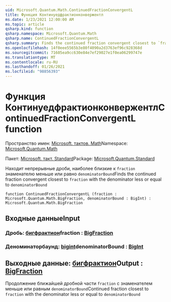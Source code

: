 ```yaml
---
uid: Microsoft.Quantum.Math.ContinuedFractionConvergentL
title: Функция Континуедфрактионконвержентл
ms.date: 1/23/2021 12:00:00 AM
ms.topic: article
qsharp.kind: function
qsharp.namespace: Microsoft.Quantum.Math
qsharp.name: ContinuedFractionConvergentL
qsharp.summary: Finds the continued fraction convergent closest to `fraction` with the denominator less or equal to `denominatorBound`
ms.openlocfilehash: 14f0eee5565b3e80f4090a2d3763ef96c928368d
ms.sourcegitcommit: 71605ea9cc630e84e7ef29027e1f0ea06299747e
ms.translationtype: MT
ms.contentlocale: ru-RU
ms.lasthandoff: 01/26/2021
ms.locfileid: "98856393"
---
```

# <a name="continuedfractionconvergentl-function"></a><span data-ttu-id="2a2b3-102">Функция Континуедфрактионконвержентл</span><span class="sxs-lookup"><span data-stu-id="2a2b3-102">ContinuedFractionConvergentL function</span></span>

<span data-ttu-id="2a2b3-103">Пространство имен: [Microsoft. тактов. Math](xref:Microsoft.Quantum.Math)</span><span class="sxs-lookup"><span data-stu-id="2a2b3-103">Namespace: [Microsoft.Quantum.Math](xref:Microsoft.Quantum.Math)</span></span>

<span data-ttu-id="2a2b3-104">Пакет: [Microsoft. такт. Standard](https://nuget.org/packages/Microsoft.Quantum.Standard)</span><span class="sxs-lookup"><span data-stu-id="2a2b3-104">Package: [Microsoft.Quantum.Standard](https://nuget.org/packages/Microsoft.Quantum.Standard)</span></span>


<span data-ttu-id="2a2b3-105">Находит непрерывные дроби, наиболее близкие к `fraction` знаменателю меньше или равно `denominatorBound`</span><span class="sxs-lookup"><span data-stu-id="2a2b3-105">Finds the continued fraction convergent closest to `fraction` with the denominator less or equal to `denominatorBound`</span></span>

```qsharp
function ContinuedFractionConvergentL (fraction : Microsoft.Quantum.Math.BigFraction, denominatorBound : BigInt) : Microsoft.Quantum.Math.BigFraction
```


## <a name="input"></a><span data-ttu-id="2a2b3-106">Входные данные</span><span class="sxs-lookup"><span data-stu-id="2a2b3-106">Input</span></span>

### <a name="fraction--bigfraction"></a><span data-ttu-id="2a2b3-107">Дробь: [бигфрактион](xref:Microsoft.Quantum.Math.BigFraction)</span><span class="sxs-lookup"><span data-stu-id="2a2b3-107">fraction : [BigFraction](xref:Microsoft.Quantum.Math.BigFraction)</span></span>




### <a name="denominatorbound--bigint"></a><span data-ttu-id="2a2b3-108">Деноминаторбаунд: [bigint](xref:microsoft.quantum.lang-ref.bigint)</span><span class="sxs-lookup"><span data-stu-id="2a2b3-108">denominatorBound : [BigInt](xref:microsoft.quantum.lang-ref.bigint)</span></span>





## <a name="output--bigfraction"></a><span data-ttu-id="2a2b3-109">Выходные данные: [бигфрактион](xref:Microsoft.Quantum.Math.BigFraction)</span><span class="sxs-lookup"><span data-stu-id="2a2b3-109">Output : [BigFraction](xref:Microsoft.Quantum.Math.BigFraction)</span></span>

<span data-ttu-id="2a2b3-110">Продолжение ближайшей дробной части `fraction` с знаменателем меньше или равным `denominatorBound`</span><span class="sxs-lookup"><span data-stu-id="2a2b3-110">Continued fraction closest to `fraction` with the denominator less or equal to `denominatorBound`</span></span>